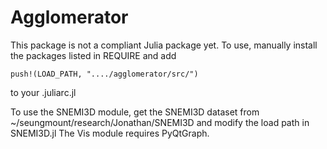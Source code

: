 # Agglomerator
This package is not a compliant Julia package yet. To use, manually install the packages listed in REQUIRE and add

	push!(LOAD_PATH, "..../agglomerator/src/")

to your .juliarc.jl

To use the SNEMI3D module, get the SNEMI3D dataset from ~/seungmount/research/Jonathan/SNEMI3D and modify the load path in SNEMI3D.jl
The Vis module requires PyQtGraph.

